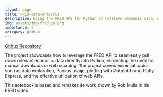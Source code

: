 ```yaml
---
layout: page
title: FRED-data-analysis
description: Using the FRED API for Python to retrieve economic data, ending with a visualization of the relation between the uneployment and labor force participation rates for each state in USA.
img: assets/img/fred_pp.png
importance: 3
category: github
---
```

[Github Repository](https://github.com/mellamanelpoeta/FRED-data-analysis)

The project showcases how to leverage the FRED API to seamlessly pull down relevant economic data directly into Python, eliminating the need for manual downloads or web scraping. The project covers essential topics such as data exploration, Pandas usage, plotting with Matplotlib and Plotly Express, and the effective utilization of web APIs.

This notebook is based and remakes de work shown by Rob Mulla in his FRED video
